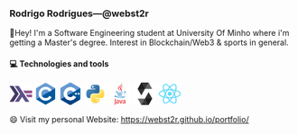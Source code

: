 ### Rodrigo Rodrigues—@webst2r

👋Hey! I'm a Software Engineering student at University Of Minho where i'm getting a Master's degree. Interest in Blockchain/Web3 & sports in general.



#### :computer: Technologies and tools
<img src= "https://raw.githubusercontent.com/devicons/devicon/master/icons/haskell/haskell-original.svg" alt ="haskell" width="40" height="40" style="max-width:100%;"></img>
<img src= "https://raw.githubusercontent.com/devicons/devicon/2809b567852a4648062a2d3e7c1c531367458c0b/icons/c/c-original.svg" alt ="c-language" width="40" height="40" style="max-width:100%;"></img>
<img src= "https://raw.githubusercontent.com/devicons/devicon/1119b9f84c0290e0f0b38982099a2bd027a48bf1/icons/cplusplus/cplusplus-original.svg" alt ="c-plus-plus" width="40" height="40" style="max-width:100%;"></img>
<img src= "https://raw.githubusercontent.com/devicons/devicon/1119b9f84c0290e0f0b38982099a2bd027a48bf1/icons/python/python-original.svg" alt ="python" width="40" height="40" style="max-width:100%;"></img>
<img src= "https://raw.githubusercontent.com/devicons/devicon/2809b567852a4648062a2d3e7c1c531367458c0b/icons/java/java-original-wordmark.svg" alt ="java" width="40" height="40" style="max-width:100%;"></img>
<img src= "https://raw.githubusercontent.com/devicons/devicon/1119b9f84c0290e0f0b38982099a2bd027a48bf1/icons/solidity/solidity-original.svg" alt ="solidity" width="40" height="40" style="max-width:100%;"></img>
<img src= "https://raw.githubusercontent.com/devicons/devicon/1119b9f84c0290e0f0b38982099a2bd027a48bf1/icons/react/react-original.svg" alt ="react" width="40" height="40" style="max-width:100%;"></img>



  
😄 Visit my personal Website: https://webst2r.github.io/portfolio/  
    
    
   

<!--
**webst2r/webst2r** is a ✨ _special_ ✨ repository because its `README.md` (this file) appears on your GitHub profile.
Here are some ideas to get you started:

- 🔭 I’m currently working on ...
- 🌱 I’m currently learning ...
- 👯 I’m looking to collaborate on ...
- 🤔 I’m looking for help with ...
- 💬 Ask me about ...
- 📫 How to reach me: ...
- 😄 Pronouns: ...
- ⚡ Fun fact: ...

![Anurag's GitHub stats](https://github-readme-stats.vercel.app/api?username=webst2r&show_icons=true&theme=radical)

-->
